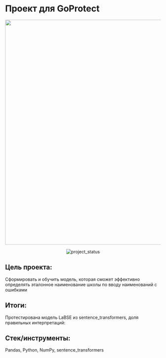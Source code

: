# Проект для GoProtect
<p align="center">
      <img src="https://i.ibb.co/56Xn8gZ/eswr.jpg" width="726">
</p>

<p align="center">
   <img src="https://img.shields.io/badge/project%20status-processing-orange" alt="project_status">
</p>


## Цель проекта:

Сформировать и обучить модель, которая сможет эффективно определять эталонное наименование школы по вводу наименований с ошибками

## Итоги:
Протестирована модель LaBSE из sentence_transformers, доля правильных интерпретаций: 

## Стек/инструменты:
Pandas, Python, NumPy, sentence_transformers
